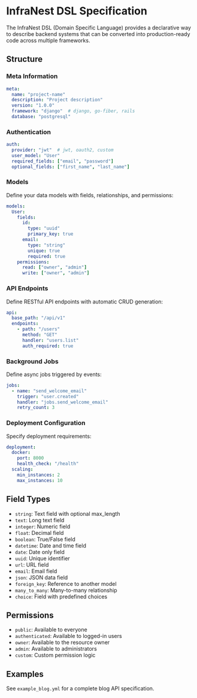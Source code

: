 # InfraNest DSL Specification

The InfraNest DSL (Domain Specific Language) provides a declarative way to describe backend systems that can be converted into production-ready code across multiple frameworks.

## Structure

### Meta Information
```yaml
meta:
  name: "project-name"
  description: "Project description"
  version: "1.0.0"
  framework: "django"  # django, go-fiber, rails
  database: "postgresql"
```

### Authentication
```yaml
auth:
  provider: "jwt"  # jwt, oauth2, custom
  user_model: "User"
  required_fields: ["email", "password"]
  optional_fields: ["first_name", "last_name"]
```

### Models
Define your data models with fields, relationships, and permissions:
```yaml
models:
  User:
    fields:
      id:
        type: "uuid"
        primary_key: true
      email:
        type: "string"
        unique: true
        required: true
    permissions:
      read: ["owner", "admin"]
      write: ["owner", "admin"]
```

### API Endpoints
Define RESTful API endpoints with automatic CRUD generation:
```yaml
api:
  base_path: "/api/v1"
  endpoints:
    - path: "/users"
      method: "GET"
      handler: "users.list"
      auth_required: true
```

### Background Jobs
Define async jobs triggered by events:
```yaml
jobs:
  - name: "send_welcome_email"
    trigger: "user.created"
    handler: "jobs.send_welcome_email"
    retry_count: 3
```

### Deployment Configuration
Specify deployment requirements:
```yaml
deployment:
  docker:
    port: 8000
    health_check: "/health"
  scaling:
    min_instances: 2
    max_instances: 10
```

## Field Types

- `string`: Text field with optional max_length
- `text`: Long text field
- `integer`: Numeric field
- `float`: Decimal field
- `boolean`: True/False field
- `datetime`: Date and time field
- `date`: Date only field
- `uuid`: Unique identifier
- `url`: URL field
- `email`: Email field
- `json`: JSON data field
- `foreign_key`: Reference to another model
- `many_to_many`: Many-to-many relationship
- `choice`: Field with predefined choices

## Permissions

- `public`: Available to everyone
- `authenticated`: Available to logged-in users
- `owner`: Available to the resource owner
- `admin`: Available to administrators
- `custom`: Custom permission logic

## Examples

See `example_blog.yml` for a complete blog API specification.
